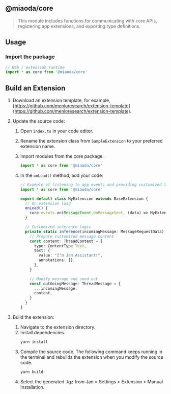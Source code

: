 ## @miaoda/core

> This module includes functions for communicating with core APIs, registering app extensions, and exporting type definitions.

## Usage

### Import the package

```js
// Web / extension runtime
import * as core from '@miaoda/core'
```

## Build an Extension

1. Download an extension template, for example, [https://github.com/menloresearch/extension-template](https://github.com/menloresearch/extension-template).

2. Update the source code:

   1. Open `index.ts` in your code editor.
   2. Rename the extension class from `SampleExtension` to your preferred extension name.
   3. Import modules from the core package.
      ```ts
      import * as core from '@miaoda/core'
      ```
   4. In the `onLoad()` method, add your code:

      ```ts
      // Example of listening to app events and providing customized inference logic:
      import * as core from '@miaoda/core'

      export default class MyExtension extends BaseExtension {
        // On extension load
        onLoad() {
          core.events.on(MessageEvent.OnMessageSent, (data) => MyExtension.inference(data, this))
        }

        // Customized inference logic
        private static inference(incomingMessage: MessageRequestData) {
          // Prepare customized message content
          const content: ThreadContent = {
            type: ContentType.Text,
            text: {
              value: "I'm Jan Assistant!",
              annotations: [],
            },
          }

          // Modify message and send out
          const outGoingMessage: ThreadMessage = {
            ...incomingMessage,
            content,
          }
        }
      }
      ```

3. Build the extension:
   1. Navigate to the extension directory.
   2. Install dependencies.
      ```bash
      yarn install
      ```
   3. Compile the source code. The following command keeps running in the terminal and rebuilds the extension when you modify the source code.
      ```bash
      yarn build
      ```
   4. Select the generated .tgz from Jan > Settings > Extension > Manual Installation.
